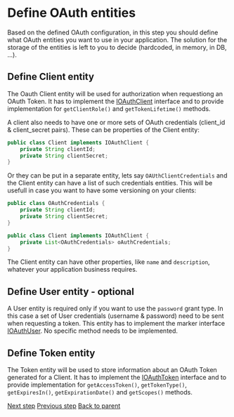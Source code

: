 # Define OAuth entities

Based on the defined OAuth configuration, in this step you should define what OAuth entities you want to use in your application. The solution for the storage of the entities is left to you to decide (hardcoded, in memory, in DB, ...). 


## Define Client entity

The Oauth Client entity will be used for authorization when requestiong an OAuth Token. It has to implement the [IOAuthClient][IOAuthClient] interface and to provide implementation for `getClientRole()` and `getTokenLifetime()` methods.

A client also needs to have one or more sets of OAuth credentials (client_id & client_secret pairs). These can be properties of the Client entity:

```java
public class Client implements IOAuthClient {
	private String clientId;
	private String clientSecret;
}	
```

Or they can be put in a separate entity, lets say `OAUthClientCredentials` and the Client entity can have a list of such credentials entities. This will be usefull in case you want to have some versioning on your clients:

```java
public class OAuthCredentials {
	private String clientId;
	private String clientSecret;
}

public class Client implements IOAuthClient {
	private List<OAuthCredentials> oAuthCredentials;
}
```

The Client entity can have other properties, like `name` and `description`, whatever your application business requires.

## Define User entity - optional

A User entity is required only if you want to use the `password` grant type. In this case a set of User credentials (username & password) need to be sent when requesting a token. This entity has to implement the marker interface [IOAuthUser][IOAuthUser]. No specific method needs to be implemented.

## Define Token entity

The Token entity will be used to store information about an OAuth Token generated for a Client. It has to implement the [IOAuthToken][IOAuthToken] interface and to provide implementation for `getAccessToken()`, `getTokenType()`, `getExpiresIn()`, `getExpirationDate()` and `getScopes()` methods.  

[Next step](request-tokens.md)
[Previous step](define-configuration.md)
[Back to parent](../README.md)


[IOAuthClient]: src/main/java/com/forbesdigital/jee/oauth/model/IOAuthClient.java
[IOAuthUser]: src/main/java/com/forbesdigital/jee/oauth/model/IOAuthUser.java
[IOAuthToken]: src/main/java/com/forbesdigital/jee/oauth/model/IOAuthToken.java